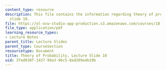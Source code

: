 ```yaml
---
content_type: resource
description: This file contains the information regarding theory of probability, lecture
  slide 10.
file: https://ol-ocw-studio-app-production.s3.amazonaws.com/courses/18-175-theory-of-probability-spring-2014/3fed030f143799a396c58ad269a4b19b_MIT18_175S14_Lecture10.pdf
file_type: application/pdf
learning_resource_types:
- Lecture Notes
parent_title: Lecture Slides
parent_type: CourseSection
resourcetype: Document
title: Theory of Probability, Lecture Slide 10
uid: 3fed030f-1437-99a3-96c5-8ad269a4b19b
---
```

